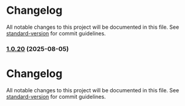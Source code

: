 # Changelog

All notable changes to this project will be documented in this file. See [standard-version](https://github.com/conventional-changelog/standard-version) for commit guidelines.

### [1.0.20](https://github.com/ds2pro/waradalan-app/compare/v1.0.19...v1.0.20) (2025-08-05)

# Changelog

All notable changes to this project will be documented in this file. See [standard-version](https://github.com/conventional-changelog/standard-version) for commit guidelines.
